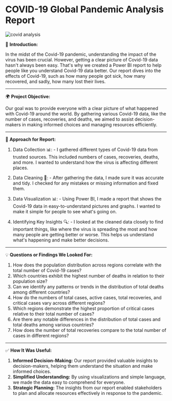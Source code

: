 # COVID-19 Global Pandemic Analysis Report

![covid  analysis](https://github.com/AkshayShirbhate09/COVID-19-Global-Pandemic-Analysis-Report/assets/161019134/5d9e913b-a611-4980-acd3-6739a476540c)

🌟 **Introduction:**

In the midst of the Covid-19 pandemic, understanding the impact of the virus has been crucial. However, getting a clear picture of Covid-19 data hasn't always been easy. That's why we created a Power BI report to help people like you understand Covid-19 data better. Our report dives into the effects of Covid-19, such as how many people got sick, how many recovered, and sadly, how many lost their lives.

--------------------------------------------------------------------------------------------------------------------------------------------------------------------------------------
🌍 **Project Objective:**

Our goal was to provide everyone with a clear picture of what happened with Covid-19 around the world. By gathering various Covid-19 data, like the number of cases, recoveries, and deaths, we aimed to assist decision-makers in making informed choices and managing resources efficiently.

--------------------------------------------------------------------------------------------------------------------------------------------------------------------------------------
🚀 **Approach for Report:**

   1. Data Collection 📊:
    - I gathered different types of Covid-19 data from trusted sources. This included numbers of cases, recoveries, deaths, and more. I wanted to understand how the virus is affecting different places.

  2. Data Cleaning 🧹:
    - After gathering the data, I made sure it was accurate and tidy. I checked for any mistakes or missing information and fixed them.

  3. Data Visualization 📊:
    - Using Power BI, I made a report that shows the Covid-19 data in easy-to-understand pictures and graphs. I wanted to make it simple for people to see what's going on.

  4. Identifying Key Insights 🔍:
    - I looked at the cleaned data closely to find important things, like where the virus is spreading the most and how many people are getting better or worse. This helps us understand what's happening and make better decisions.
--------------------------------------------------------------------------------------------------------------------------------------------------------------------------------------

💡 **Questions or Findings We Looked For:**

  1. How does the population distribution across regions correlate with the total number of Covid-19 cases?
  2. Which countries exhibit the highest number of deaths in relation to their population size?
  3. Can we identify any patterns or trends in the distribution of total deaths among different countries?
  4. How do the numbers of total cases, active cases, total recoveries, and critical cases vary across different regions?
  5. Which regions demonstrate the highest proportion of critical cases relative to their total number of cases?
  6. Are there any notable differences in the distribution of total cases and total deaths among various countries?
  7. How does the number of total recoveries compare to the total number of cases in different regions?
--------------------------------------------------------------------------------------------------------------------------------------------------------------------------------------

✅ **How It Was Useful:**

  1. **Informed Decision-Making:** Our report provided valuable insights to decision-makers, helping them understand the situation and make informed choices.
  2. **Simplified Understanding:** By using visualizations and simple language, we made the data easy to comprehend for everyone.
  3. **Strategic Planning:** The insights from our report enabled stakeholders to plan and allocate resources effectively in response to the pandemic.


